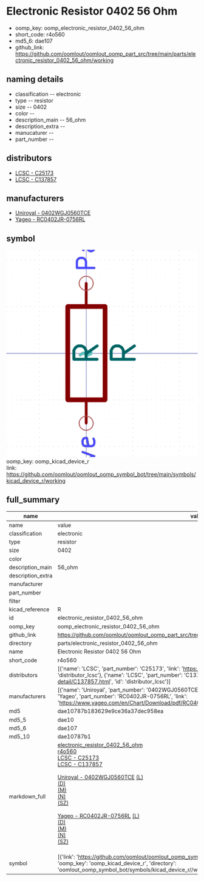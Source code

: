 # Electronic Resistor 0402 56 Ohm

  
* oomp_key: oomp_electronic_resistor_0402_56_ohm 
* short_code: r4o560
* md5_6: dae107  
* github_link: https://github.com/oomlout/oomlout_oomp_part_src/tree/main/parts/electronic_resistor_0402_56_ohm/working  
## naming details
* classification -- electronic
* type -- resistor
* size -- 0402
* color -- 
* description_main -- 56_ohm
* description_extra -- 
* manucaturer -- 
* part_number -- 

## distributors
* [LCSC - C25173](https://lcsc.com/product-detail/C25173.html)  
* [LCSC - C137857](https://lcsc.com/product-detail/C137857.html)  

## manufacturers
* [Uniroyal - 0402WGJ0560TCE]()  
* [Yageo - RC0402JR-0756RL](https://www.yageo.com/en/Chart/Download/pdf/RC0402JR-0756RL)  

## symbol

![](symbol/0/working/working_600.png)  
oomp_key: oomp_kicad_device_r  
link: https://github.com/oomlout/oomlout_oomp_symbol_bot/tree/main/symbols/kicad_device_r/working  


## full_summary
| name | value | 
| --- | --- | 
| name | value | 
| classification | electronic | 
| type | resistor | 
| size | 0402 | 
| color |  | 
| description_main | 56_ohm | 
| description_extra |  | 
| manufacturer |  | 
| part_number |  | 
| filter |  | 
| kicad_reference | R | 
| id | electronic_resistor_0402_56_ohm | 
| oomp_key | oomp_electronic_resistor_0402_56_ohm | 
| github_link | https://github.com/oomlout/oomlout_oomp_part_src/tree/main/parts/electronic_resistor_0402_56_ohm/working | 
| directory | parts/electronic_resistor_0402_56_ohm | 
| name | Electronic Resistor 0402 56 Ohm | 
| short_code | r4o560 | 
| distributors | [{'name': 'LCSC', 'part_number': 'C25173', 'link': 'https://lcsc.com/product-detail/C25173.html', 'id': 'distributor_lcsc'}, {'name': 'LCSC', 'part_number': 'C137857', 'link': 'https://lcsc.com/product-detail/C137857.html', 'id': 'distributor_lcsc'}] | 
| manufacturers | [{'name': 'Uniroyal', 'part_number': '0402WGJ0560TCE', 'link': '', 'id': 'manufacturer_uniroyal'}, {'name': 'Yageo', 'part_number': 'RC0402JR-0756RL', 'link': 'https://www.yageo.com/en/Chart/Download/pdf/RC0402JR-0756RL', 'id': 'manufacturer_yageo'}] | 
| md5 | dae10787b183629e9ce36a37dec958ea | 
| md5_5 | dae10 | 
| md5_6 | dae107 | 
| md5_10 | dae10787b1 | 
| markdown_full | [electronic_resistor_0402_56_ohm](https://github.com/oomlout/oomlout_oomp_part_src/tree/main/parts/electronic_resistor_0402_56_ohm/working)<br>[r4o560](https://github.com/oomlout/oomlout_oomp_part_src/tree/main/parts/electronic_resistor_0402_56_ohm/working)<br>[LCSC - C25173<br>](https://lcsc.com/product-detail/C25173.html)[LCSC - C137857<br>](https://lcsc.com/product-detail/C137857.html)<br>[Uniroyal - 0402WGJ0560TCE]() [(L)<br>](https://www.lcsc.com/search?q=0402WGJ0560TCE)[(D)<br>](https://www.digikey.com/en/products?,keywords=0402WGJ0560TCE)[(M)<br>](https://www.mouser.com/Search/Refine?Keyword=0402WGJ0560TCE)[(N)<br>](https://www.newark.com/search?st=0402WGJ0560TCE)[(SZ)<br>](https://so.szlcsc.com/global.html?k=0402WGJ0560TCE)<br>[Yageo - RC0402JR-0756RL](https://www.yageo.com/en/Chart/Download/pdf/RC0402JR-0756RL) [(L)<br>](https://www.lcsc.com/search?q=RC0402JR-0756RL)[(D)<br>](https://www.digikey.com/en/products?,keywords=RC0402JR-0756RL)[(M)<br>](https://www.mouser.com/Search/Refine?Keyword=RC0402JR-0756RL)[(N)<br>](https://www.newark.com/search?st=RC0402JR-0756RL)[(SZ)<br>](https://so.szlcsc.com/global.html?k=RC0402JR-0756RL)<br> | 
| symbol | [{'link': 'https://github.com/oomlout/oomlout_oomp_symbol_bot/tree/main/symbols/kicad_device_r', 'oomp_key': 'oomp_kicad_device_r', 'directory': 'oomlout_oomp_symbol_bot/symbols/kicad_device_r//working/working.kicad_sym'}] | 
